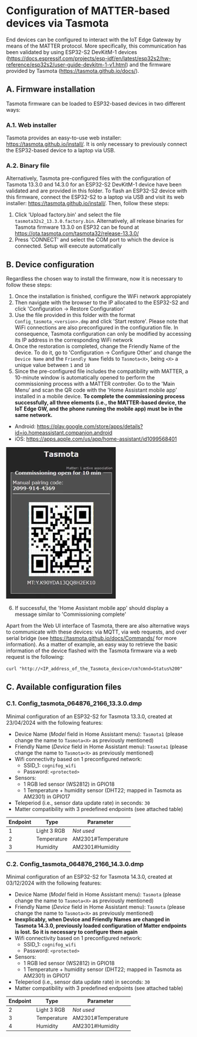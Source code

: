 # Configuration of MATTER-based devices via Tasmota
End devices can be configured to interact with the IoT Edge Gateway by means of the MATTER protocol. More specifically, this communication has been validated by using ESP32-S2 DevKitM-1 devices (https://docs.espressif.com/projects/esp-idf/en/latest/esp32s2/hw-reference/esp32s2/user-guide-devkitm-1-v1.html) and the firmware provided by Tasmota (https://tasmota.github.io/docs/).

## A. Firmware installation
Tasmota firmware can be loaded to ESP32-based devices in two different ways:

### A.1. Web installer
Tasmota provides an easy-to-use web installer: https://tasmota.github.io/install/. It is only necessary to previously connect the ESP32-based device to a laptop via USB.

### A.2. Binary file
Alternatively, Tasmota pre-configured files with the configuration of Tasmota 13.3.0 and 14.3.0 for an ESP32-S2 DevKitM-1 device have been validated and are provided in this folder. To flash an ESP32-S2 device with this firmware, connect the ESP32-S2 to a laptop via USB and visit its web installer: https://tasmota.github.io/install/. Then, follow these steps:
1. Click 'Upload factory.bin' and select the file `tasmota32s2_13.3.0.factory.bin`. Alternatively, all release binaries for Tasmota firmware 13.3.0 on ESP32 can be found at https://ota.tasmota.com/tasmota32/release-13.3.0/ 
2. Press 'CONNECT' and select the COM port to which the device is connected. Setup will execute automatically

## B. Device configuration
Regardless the chosen way to install the firmware, now it is necessary to follow these steps:

1. Once the installation is finished, configure the WiFi network appropiately
2. Then navigate with the browser to the IP allocated to the ESP32-S2 and click 'Configuration -> Restore Configuration'
3. Use the file provided in this folder with the format `Config_tasmota_<version>.dmp` and click 'Start restore'. Please note that WiFi connections are also preconfigured in the configuration file. In consequence, Tasmota configuration can only be modified by accessing its IP address in the corresponding WiFi network 
4. Once the restoration is completed, change the Friendly Name of the device. To do it, go to 'Configuration -> Configure Other' and change the `Device Name` and the `Friendly Name` fields to `Tasmota<X>`, being `<X>` a unique value between `1` and `10`
5. Since the pre-configured file includes the compatibility with MATTER, a 10-minute window is automatically opened to perform the commissioning process with a MATTER controller. Go to the 'Main Menu' and scan the QR code with the 'Home Assistant mobile app' installed in a mobile device. **To complete the commissioning process successfully, all three elements (i.e., the MATTER-based device, the IoT Edge GW, and the phone running the mobile app) must be in the same network.**
  - Android: https://play.google.com/store/apps/details?id=io.homeassistant.companion.android
  - iOS: https://apps.apple.com/us/app/home-assistant/id1099568401

![alt text](img/commissioning.png)

6. If successful, the 'Home Assistant mobile app' should display a message similar to 'Commissioning complete'

Apart from the Web UI interface of Tasmota, there are also alternative ways to communicate with these devices: via MQTT, via web requests, and over serial bridge (see https://tasmota.github.io/docs/Commands/ for more information). As a matter of example, an easy way to retrieve the basic information of the device flashed with the Tasmota firmware via a web request is the following:

`curl "http://<IP_address_of_the_Tasmota_device>/cm?cmnd=Status%200"`

## C. Available configuration files
### C.1. Config_tasmota_064876_2166_13.3.0.dmp
Minimal configuration of an ESP32-S2 for Tasmota 13.3.0, created at 23/04/2024 with the following features:
- Device Name (*Model* field in Home Assistant menu): `Tasmota1` (please change the name to `Tasmota<X>` as previously mentioned)
- Friendly Name (*Device* field in Home Assistant menu): `Tasmota1` (please change the name to `Tasmota<X>` as previously mentioned)
- Wifi connectivity based on 1 preconfigured network:
  - SSID_1: `cognifog_wifi`
  - Password: `<protected>`
- Sensors:
  - 1 RGB led sensor (WS2812) in GPIO18
  - 1 Temperature + humidity sensor (DHT22; mapped in Tasmota as AM2301) in GPIO17
- Teleperiod (i.e., sensor data update rate) in seconds: `30`
- Matter compatibility with 3 predefined endpoints (see attached table)  

| Endpoint   | Type            | Parameter            |
|------------|-----------------|----------------------|
|     1      | Light 3 RGB     | *_Not used_*         |
|     2      | Temperature     | AM2301#Temperature   |
|     3      | Humidity        | AM2301#Humidity      |

### C.2. Config_tasmota_064876_2166_14.3.0.dmp
Minimal configuration of an ESP32-S2 for Tasmota 14.3.0, created at 03/12/2024 with the following features:
- Device Name (*Model* field in Home Assistant menu): `Tasmota` (please change the name to `Tasmota<X>` as previously mentioned)
- Friendly Name (*Device* field in Home Assistant menu): `Tasmota` (please change the name to `Tasmota<X>` as previously mentioned)
- **Inexplicably, when Device and Friendly Names are changed in Tasmota 14.3.0, previously loaded configuration of Matter endpoints is lost. So it is necessary to configure them again**
- Wifi connectivity based on 1 preconfigured network:
  - SSID_1: `cognifog_wifi`
  - Password: `<protected>`
- Sensors:
  - 1 RGB led sensor (WS2812) in GPIO18
  - 1 Temperature + humidity sensor (DHT22; mapped in Tasmota as AM2301) in GPIO17
- Teleperiod (i.e., sensor data update rate) in seconds: `30`
- Matter compatibility with 3 predefined endpoints (see attached table)  

| Endpoint   | Type            | Parameter            |
|------------|-----------------|----------------------|
|     2      | Light 3 RGB     | *_Not used_*         |
|     3      | Temperature     | AM2301#Temperature   |
|     4      | Humidity        | AM2301#Humidity      |